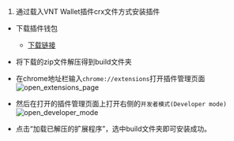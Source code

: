 1. 通过载入VNT Wallet插件crx文件方式安装插件

- 下载插件钱包
  - [下载链接](http://vntchain.io/download)

- 将下载的zip文件解压得到build文件夹

- 在chrome地址栏输入`chrome://extensions`打开插件管理页面
![open_extensions_page](https://raw.githubusercontent.com/vntchain/statics/master/wallet/open_extensions_page.png)  

- 然后在打开的插件管理页面上打开右侧的`开发者模式(Developer mode)`
![open_developer_mode](https://raw.githubusercontent.com/vntchain/statics/master/wallet/open_developer_mode.png)  

- 点击“加载已解压的扩展程序”，选中build文件夹即可安装成功。
